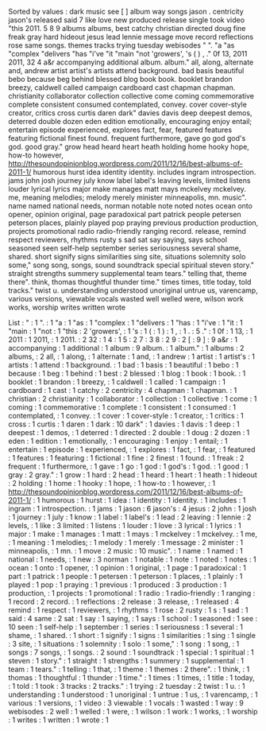Sorted by values :
dark music see [ ] album way songs jason . centricity jason's released said 7 like love new produced release single took video "this 2011. 5 8 9 albums albums, best catchy christian directed doug fine freak gray hard hideout jesus lead lennie message move record reflections rose same songs. themes tracks trying tuesday webisodes " ". "a "as "complex "delivers "has "i've "it "main "not 'growers', 's ( ) , ." 0f 13, 2011 2011, 32 4 a&r accompanying additional album. album." all, along, alternate and, andrew artist artist's artists attend background. bad basis beautiful bebo because beg behind blessed blog book book. booklet brandon breezy, caldwell called campaign cardboard cast chapman chapman. christianity collaborator collection collective come coming commemorative complete consistent consumed contemplated, convey. cover cover-style creator, critics cross curtis daren dark" davies davis deep deepest demos, deterred double dozen eden edition emotionally, encouraging enjoy entail; entertain episode experienced, explores fact, fear, featured features featuring fictional finest found. frequent furthermore, gave go god god's god. good gray." grow head heard heart heath holding home hooky hope, how-to however, http://thesoundopinionblog.wordpress.com/2011/12/16/best-albums-of-2011-1/ humorous hurst idea identity identity. includes ingram introspection. jams john josh journey july know label label's leaving levels, limited listens louder lyrical lyrics major make manages matt mays mckelvey mckelvey. me, meaning melodies; melody merely minister minneapolis, mn. music". name named national needs, norman notable note noted notes ocean onto opener, opinion original, page paradoxical part patrick people petersen peterson places, plainly played pop praying previous production production, projects promotional radio radio-friendly ranging record. release, remind respect reviewers, rhythms rusty s sad sat say saying, says school seasoned seen self-help september series seriousness several shame, shared. short signify signs similarities sing site, situations solemnity solo some," song song, songs, sound soundtrack special spiritual steven story." straight strengths summery supplemental team tears." telling that, theme there". think, thomas thoughtful thunder time." times times, title today, told tracks." twist u. understanding understood unoriginal untrue us, varencamp, various versions, viewable vocals wasted well welled were, wilson work works, worship writes written wrote 

List :
" : 1
". : 1
"a : 1
"as : 1
"complex : 1
"delivers : 1
"has : 1
"i've : 1
"it : 1
"main : 1
"not : 1
"this : 2
'growers', : 1
's : 1
( : 1
) : 1
, : 1
. : 5
." : 1
0f : 1
13, : 1
2011 : 1
2011, : 1
2011. : 2
32 : 1
4 : 1
5 : 2
7 : 3
8 : 2
9 : 2
[ : 9
] : 9
a&r : 1
accompanying : 1
additional : 1
album : 9
album. : 1
album." : 1
albums : 2
albums, : 2
all, : 1
along, : 1
alternate : 1
and, : 1
andrew : 1
artist : 1
artist's : 1
artists : 1
attend : 1
background. : 1
bad : 1
basis : 1
beautiful : 1
bebo : 1
because : 1
beg : 1
behind : 1
best : 2
blessed : 1
blog : 1
book : 1
book. : 1
booklet : 1
brandon : 1
breezy, : 1
caldwell : 1
called : 1
campaign : 1
cardboard : 1
cast : 1
catchy : 2
centricity : 4
chapman : 1
chapman. : 1
christian : 2
christianity : 1
collaborator : 1
collection : 1
collective : 1
come : 1
coming : 1
commemorative : 1
complete : 1
consistent : 1
consumed : 1
contemplated, : 1
convey. : 1
cover : 1
cover-style : 1
creator, : 1
critics : 1
cross : 1
curtis : 1
daren : 1
dark : 10
dark" : 1
davies : 1
davis : 1
deep : 1
deepest : 1
demos, : 1
deterred : 1
directed : 2
double : 1
doug : 2
dozen : 1
eden : 1
edition : 1
emotionally, : 1
encouraging : 1
enjoy : 1
entail; : 1
entertain : 1
episode : 1
experienced, : 1
explores : 1
fact, : 1
fear, : 1
featured : 1
features : 1
featuring : 1
fictional : 1
fine : 2
finest : 1
found. : 1
freak : 2
frequent : 1
furthermore, : 1
gave : 1
go : 1
god : 1
god's : 1
god. : 1
good : 1
gray : 2
gray." : 1
grow : 1
hard : 2
head : 1
heard : 1
heart : 1
heath : 1
hideout : 2
holding : 1
home : 1
hooky : 1
hope, : 1
how-to : 1
however, : 1
http://thesoundopinionblog.wordpress.com/2011/12/16/best-albums-of-2011-1/ : 1
humorous : 1
hurst : 1
idea : 1
identity : 1
identity. : 1
includes : 1
ingram : 1
introspection. : 1
jams : 1
jason : 6
jason's : 4
jesus : 2
john : 1
josh : 1
journey : 1
july : 1
know : 1
label : 1
label's : 1
lead : 2
leaving : 1
lennie : 2
levels, : 1
like : 3
limited : 1
listens : 1
louder : 1
love : 3
lyrical : 1
lyrics : 1
major : 1
make : 1
manages : 1
matt : 1
mays : 1
mckelvey : 1
mckelvey. : 1
me, : 1
meaning : 1
melodies; : 1
melody : 1
merely : 1
message : 2
minister : 1
minneapolis, : 1
mn. : 1
move : 2
music : 10
music". : 1
name : 1
named : 1
national : 1
needs, : 1
new : 3
norman : 1
notable : 1
note : 1
noted : 1
notes : 1
ocean : 1
onto : 1
opener, : 1
opinion : 1
original, : 1
page : 1
paradoxical : 1
part : 1
patrick : 1
people : 1
petersen : 1
peterson : 1
places, : 1
plainly : 1
played : 1
pop : 1
praying : 1
previous : 1
produced : 3
production : 1
production, : 1
projects : 1
promotional : 1
radio : 1
radio-friendly : 1
ranging : 1
record : 2
record. : 1
reflections : 2
release : 3
release, : 1
released : 4
remind : 1
respect : 1
reviewers, : 1
rhythms : 1
rose : 2
rusty : 1
s : 1
sad : 1
said : 4
same : 2
sat : 1
say : 1
saying, : 1
says : 1
school : 1
seasoned : 1
see : 10
seen : 1
self-help : 1
september : 1
series : 1
seriousness : 1
several : 1
shame, : 1
shared. : 1
short : 1
signify : 1
signs : 1
similarities : 1
sing : 1
single : 3
site, : 1
situations : 1
solemnity : 1
solo : 1
some," : 1
song : 1
song, : 1
songs : 7
songs, : 1
songs. : 2
sound : 1
soundtrack : 1
special : 1
spiritual : 1
steven : 1
story." : 1
straight : 1
strengths : 1
summery : 1
supplemental : 1
team : 1
tears." : 1
telling : 1
that, : 1
theme : 1
themes : 2
there". : 1
think, : 1
thomas : 1
thoughtful : 1
thunder : 1
time." : 1
times : 1
times, : 1
title : 1
today, : 1
told : 1
took : 3
tracks : 2
tracks." : 1
trying : 2
tuesday : 2
twist : 1
u. : 1
understanding : 1
understood : 1
unoriginal : 1
untrue : 1
us, : 1
varencamp, : 1
various : 1
versions, : 1
video : 3
viewable : 1
vocals : 1
wasted : 1
way : 9
webisodes : 2
well : 1
welled : 1
were, : 1
wilson : 1
work : 1
works, : 1
worship : 1
writes : 1
written : 1
wrote : 1
